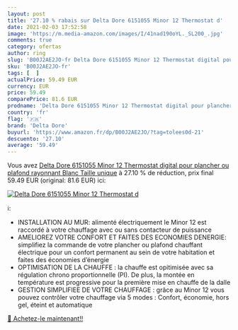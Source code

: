 ```yaml
---
layout: post
title: '27.10 % rabais sur Delta Dore 6151055 Minor 12 Thermostat d'
date: 2021-02-03 17:52:58
image: 'https://m.media-amazon.com/images/I/41nad190oYL._SL200_.jpg'
comments: true
category: ofertas
author: ring
slug: 'B00J2AE2JO-fr Delta Dore 6151055 Minor 12 Thermostat digital pour...'
sku: 'B00J2AE2JO-fr'
tags: [  ]
actualPrice: 59.49 EUR
currency: EUR
price: 59.49
comparePrice: 81.6 EUR
prodname: 'Delta Dore 6151055 Minor 12 Thermostat digital pour plancher ou plafond rayonnant  Blanc  Taille unique'
country: 'fr'
flag: '🇫🇷'
brand: 'Delta Dore'
buyurl: 'https://www.amazon.fr/dp/B00J2AE2JO/?tag=tolees0d-21'
descuento: '27.10'
average: '59.49'
---
```


Vous avez [Delta Dore 6151055 Minor 12 Thermostat digital pour plancher ou plafond rayonnant  Blanc  Taille unique](https://www.amazon.fr/dp/B00J2AE2JO/?tag=tolees0d-21)  à  27.10 % de réduction, prix final  59.49 EUR (original: 81.6 EUR) ici:

[![Delta Dore 6151055 Minor 12 Thermostat d](https://m.media-amazon.com/images/I/41nad190oYL._SL200_.jpg)](https://www.amazon.fr/dp/B00J2AE2JO/?tag=tolees0d-21)

ℹ️:

- INSTALLATION AU MUR: alimenté électriquement le Minor 12 est raccordé à votre chauffage avec ou sans contacteur de puissance
- AMELIOREZ VOTRE CONFORT ET FAITES DES ECONOMIES DENERGIE: simplifiez la commande de votre plancher ou plafond chauffant électrique pour un confort permanent au sein de votre habitation et faites des économies d’énergie
- OPTIMISATION DE LA CHAUFFE : la chauffe est opitimisée avec sa régulation chrono proportionnelle (PI). De plus, la montée en température est progressive pour la première mise en chauffe de la dalle
- GESTION SIMPLIFIEE DE VOTRE CHAUFFAGE : grâce au Minor 12 vous pouvez contrôler votre chauffage via 5 modes : Confort, économie, hors gel, éteint et automatique

[🛒 Achetez-le maintenant!!](https://www.amazon.fr/dp/B00J2AE2JO/?tag=tolees0d-21)
